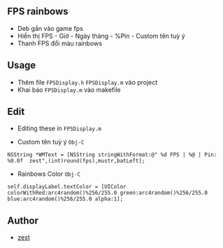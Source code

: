 ## FPS rainbows

- Deb gắn vào game fps
- Hiển thị FPS - Giờ - Ngày tháng - %Pin - Custom tên tuỳ ý
- Thanh FPS đổi màu rainbows

## Usage

- Thêm file `FPSDisplay.h` `FPSDisplay.m` vào project
- Khai báo `FPSDisplay.m` vào makefile

## Edit
- Editing these in `FPSDisplay.m`

- Custom tên tuỳ ý `Obj-C`
```obj-c
NSString *WMText = [NSString stringWithFormat:@" %d FPS | %@ | Pin: %0.0f  zest",(int)round(fps),mustr,batLeft]; 
```
- Rainbows Color `Obj-C`
```obj-c
self.displayLabel.textColor = [UIColor colorWithRed:arc4random()%256/255.0 green:arc4random()%256/255.0 blue:arc4random()%256/255.0 alpha:1];
```

## Author
-  [zest](https://github.com/zesttbz)
